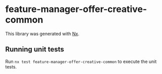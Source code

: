 # feature-manager-offer-creative-common

This library was generated with [Nx](https://nx.dev).

## Running unit tests

Run `nx test feature-manager-offer-creative-common` to execute the unit tests.
